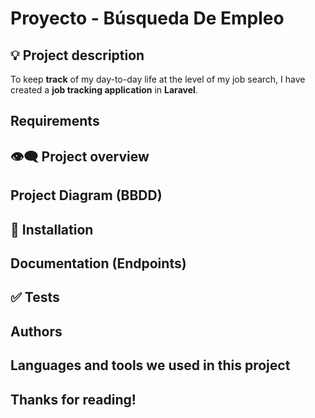 # Proyecto - Búsqueda De Empleo

## :bulb: Project description
To keep **track** of my day-to-day life at the level of my job search, I have created a **job tracking application** in **Laravel**.

## Requirements

## :eye_speech_bubble: Project overview

## Project Diagram (BBDD)

## :scroll: Installation

## Documentation (Endpoints)

## :white_check_mark: Tests

## Authors

## Languages and tools we used in this project

## Thanks for reading!



